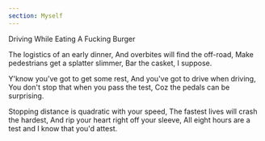 ```yaml
---
section: Myself
---
```


Driving While Eating A Fucking Burger

The logistics of an early dinner,
And overbites will find the off-road,
Make pedestrians get a splatter slimmer,
Bar the casket, I suppose.

Y'know you've got to get some rest,
And you've got to drive when driving,
You don't stop that when you pass the test,
Coz the pedals can be surprising.

Stopping distance is quadratic with your speed,
The fastest lives will crash the hardest,
And rip your heart right off your sleeve,
All eight hours are a test and
I know that you'd attest.
